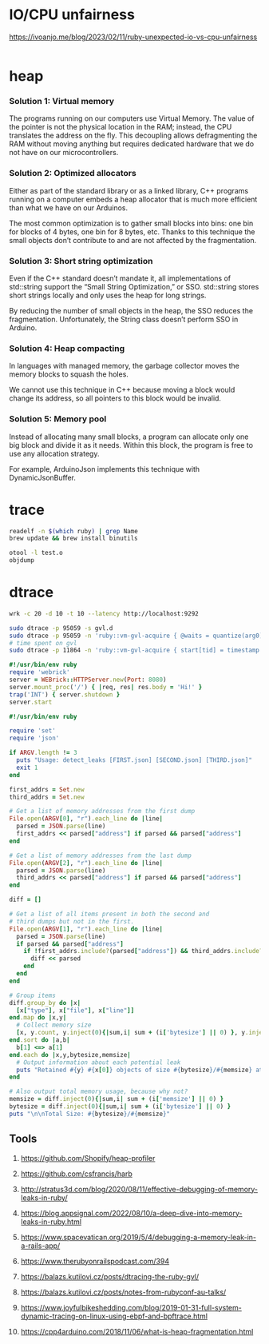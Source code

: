 # IO/CPU unfairness
https://ivoanjo.me/blog/2023/02/11/ruby-unexpected-io-vs-cpu-unfairness
```bash
```

# heap

### Solution 1: Virtual memory
The programs running on our computers use Virtual Memory. The value of the pointer is not the physical location in the RAM; instead, the CPU translates the address on the fly. This decoupling allows defragmenting the RAM without moving anything but requires dedicated hardware that we do not have on our microcontrollers.

### Solution 2: Optimized allocators
Either as part of the standard library or as a linked library, C++ programs running on a computer embeds a heap allocator that is much more efficient than what we have on our Arduinos.

The most common optimization is to gather small blocks into bins: one bin for blocks of 4 bytes, one bin for 8 bytes, etc. Thanks to this technique the small objects don’t contribute to and are not affected by the fragmentation.

### Solution 3: Short string optimization
Even if the C++ standard doesn’t mandate it, all implementations of std::string support the “Small String Optimization,” or SSO. std::string stores short strings locally and only uses the heap for long strings.

By reducing the number of small objects in the heap, the SSO reduces the fragmentation. Unfortunately, the String class doesn’t perform SSO in Arduino.

### Solution 4: Heap compacting
In languages with managed memory, the garbage collector moves the memory blocks to squash the holes.

We cannot use this technique in C++ because moving a block would change its address, so all pointers to this block would be invalid.

### Solution 5: Memory pool
Instead of allocating many small blocks, a program can allocate only one big block and divide it as it needs. Within this block, the program is free to use any allocation strategy.

For example, ArduinoJson implements this technique with DynamicJsonBuffer.

# trace
```bash
readelf -n $(which ruby) | grep Name
brew update && brew install binutils

otool -l test.o
objdump
```
# dtrace
```bash
wrk -c 20 -d 10 -t 10 --latency http://localhost:9292

sudo dtrace -p 95059 -s gvl.d
sudo dtrace -p 95059 -n 'ruby::vm-gvl-acquire { @waits = quantize(arg0) }'
# time spent on gvl
sudo dtrace -p 11864 -n 'ruby::vm-gvl-acquire { start[tid] = timestamp } ruby::vm-gvl-release { @total[tid] = sum((timestamp - start[tid])) }'
```

```ruby
#!/usr/bin/env ruby
require 'webrick'
server = WEBrick::HTTPServer.new(Port: 8080)
server.mount_proc('/') { |req, res| res.body = 'Hi!' }
trap('INT') { server.shutdown }
server.start
```


```ruby
#!/usr/bin/env ruby

require 'set'
require 'json'

if ARGV.length != 3
  puts "Usage: detect_leaks [FIRST.json] [SECOND.json] [THIRD.json]"
  exit 1
end

first_addrs = Set.new
third_addrs = Set.new

# Get a list of memory addresses from the first dump
File.open(ARGV[0], "r").each_line do |line|
  parsed = JSON.parse(line)
  first_addrs << parsed["address"] if parsed && parsed["address"]
end

# Get a list of memory addresses from the last dump
File.open(ARGV[2], "r").each_line do |line|
  parsed = JSON.parse(line)
  third_addrs << parsed["address"] if parsed && parsed["address"]
end

diff = []

# Get a list of all items present in both the second and
# third dumps but not in the first.
File.open(ARGV[1], "r").each_line do |line|
  parsed = JSON.parse(line)
  if parsed && parsed["address"]
    if !first_addrs.include?(parsed["address"]) && third_addrs.include?(parsed["address"])
      diff << parsed
    end
  end
end

# Group items
diff.group_by do |x|
  [x["type"], x["file"], x["line"]]
end.map do |x,y|
  # Collect memory size
  [x, y.count, y.inject(0){|sum,i| sum + (i['bytesize'] || 0) }, y.inject(0){|sum,i| sum + (i['memsize'] || 0) }]
end.sort do |a,b|
  b[1] <=> a[1]
end.each do |x,y,bytesize,memsize|
  # Output information about each potential leak
  puts "Retained #{y} #{x[0]} objects of size #{bytesize}/#{memsize} at: #{x[1]}:#{x[2]}"
end

# Also output total memory usage, because why not?
memsize = diff.inject(0){|sum,i| sum + (i['memsize'] || 0) }
bytesize = diff.inject(0){|sum,i| sum + (i['bytesize'] || 0) }
puts "\n\nTotal Size: #{bytesize}/#{memsize}"
```

Tools
---

1. https://github.com/Shopify/heap-profiler
2. https://github.com/csfrancis/harb

1. http://stratus3d.com/blog/2020/08/11/effective-debugging-of-memory-leaks-in-ruby/
1. https://blog.appsignal.com/2022/08/10/a-deep-dive-into-memory-leaks-in-ruby.html
1. https://www.spacevatican.org/2019/5/4/debugging-a-memory-leak-in-a-rails-app/
1. https://www.therubyonrailspodcast.com/394
1. https://balazs.kutilovi.cz/posts/dtracing-the-ruby-gvl/
1. https://balazs.kutilovi.cz/posts/notes-from-rubyconf-au-talks/
1. https://www.joyfulbikeshedding.com/blog/2019-01-31-full-system-dynamic-tracing-on-linux-using-ebpf-and-bpftrace.html
1. https://cpp4arduino.com/2018/11/06/what-is-heap-fragmentation.html
